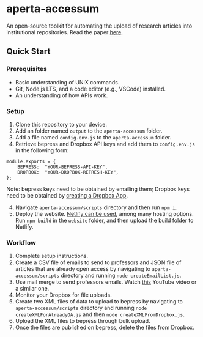 # aperta-accessum

An open-source toolkit for automating the upload of research articles into institutional repositories.
Read the paper [here](https://www.iastatedigitalpress.com/jlsc/article/id/14421/).

## Quick Start

### Prerequisites

- Basic understanding of UNIX commands.
- Git, Node.js LTS, and a code editor (e.g., VSCode) installed.
- An understanding of how APIs work.

### Setup

1.  Clone this repository to your device.
2.  Add an folder named `output` to the `aperta-accessum` folder.
3.  Add a file named `config.env.js` to the `aperta-accessum` folder.
4.  Retrieve bepress and Dropbox API keys and add them to `config.env.js` in the following form:

```
module.exports = {
	BEPRESS:  "YOUR-BEPRESS-API-KEY",
	DROPBOX:  "YOUR-DROPBOX-REFRESH-KEY",
};
```

Note: bepress keys need to be obtained by emailing them; Dropbox keys need to be obtained by [creating a Dropbox App](https://www.dropbox.com/developers/reference/getting-started#app%20console).

4. Navigate `aperta-accessum/scripts` directory and then run `npm i`.
5. Deploy the website. [Netlify can be used](https://www.netlify.com/blog/2016/09/29/a-step-by-step-guide-deploying-on-netlify/), among many hosting options. Run `npm build` in the `website` folder, and then upload the build folder to Netlify.

### Workflow

1. Complete setup instructions.
2. Create a CSV file of emails to send to professors and JSON file of articles that are already open access by navigating to `aperta-accessum/scripts` directory and running `node createEmailList.js`.
3. Use mail merge to send professors emails. Watch [this](https://www.youtube.com/watch?v=_Efb_oMgxEs&t=250s&ab_channel=KevinStratvert) YouTube video or a similar one.
4. Monitor your Dropbox for file uploads.
5. Create two XML files of data to upload to bepress by navigating to `aperta-accessum/scripts` directory and running `node createXMLForAlreadyOA.js` and then `node createXMLFromDropbox.js`.
6. Upload the XML files to bepress through bulk upload.
7. Once the files are published on bepress, delete the files from Dropbox.
